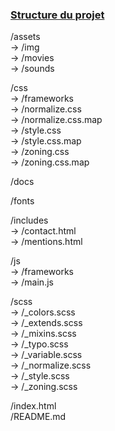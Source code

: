 ### <u> Structure du projet</u>
/assets  
→ /img  
→ /movies  
→ /sounds  

/css  
→ /frameworks  
→ /normalize.css  
→ /normalize.css.map  
→ /style.css  
→ /style.css.map  
→ /zoning.css  
→ /zoning.css.map  

/docs  


/fonts  


/includes  
→ /contact.html  
→ /mentions.html  

/js  
→ /frameworks  
→ /main.js  

/scss  
→ /_colors.scss  
→ /_extends.scss  
→ /_mixins.scss  
→ /_typo.scss  
→ /_variable.scss  
→ /_normalize.scss  
→ /_style.scss  
→ /_zoning.scss  

/index.html  
/README.md  